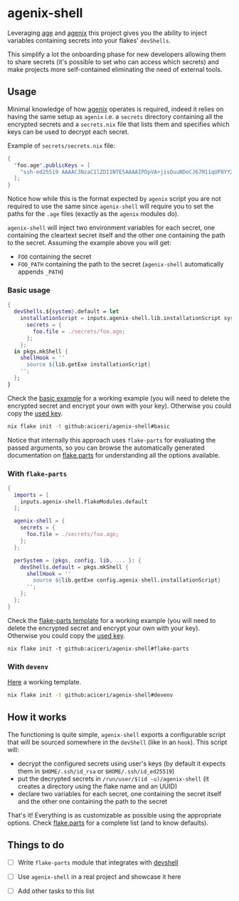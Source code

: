 # agenix-shell

Leveraging [age](https://github.com/FiloSottile/age) and [agenix](https://github.com/ryantm/agenix) this project gives you the ability to inject variables containing secrets into your flakes' `devShells`.

This simplify a lot the onboarding phase for new developers allowing them to share secrets (it's possible to set who can access which secrets) and make projects more self-contained eliminating the need of external tools.


## Usage

Minimal knowledge of how [agenix](https://github.com/ryantm/agenix) operates is required, indeed it relies on having the same setup as `agenix` i.e. a `secrets` directory containing all the encrypted secrets and a `secrets.nix` file that lists them and specifies which keys can be used to decrypt each secret.

Example of `secrets/secrets.nix` file:

```nix
{
  "foo.age".publicKeys = [
    "ssh-ed25519 AAAAC3NzaC1lZDI1NTE5AAAAIPDpVA+jisOuuNDeCJ67M11qUP8YY29cipajWzTFAobi"
  ];
}
```

Notice how while this is the format expected by `agenix` script you are not required to use the same since `agenix-shell` will require you to set the paths for the `.age` files (exactly as the `agenix` modules do).

`agenix-shell` will inject two environment variables for each secret, one containing the cleartext secret itself and the other one containing the path to the secret. Assuming the example above you will get:

- `FOO` containing the secret
- `FOO_PATH` containing the path to the secret (`agenix-shell` automatically appends `_PATH`)


### Basic usage
```nix
{
  devShells.${system}.default = let
    installationScript = inputs.agenix-shell.lib.installationScript system {
      secrets = {
        foo.file = ./secrets/foo.age;
      };
    };
  in pkgs.mkShell {
    shellHook = ''
      source ${lib.getExe installationScript}
    '';
  };
}
```
Check the [basic example](./templates/basic/) for a working example (you will need to delete the encrypted secret and encrypt your own with your key). Otherwise you could copy the [used key](./checks/id_rsa).

```bash
nix flake init -t github:aciceri/agenix-shell#basic
```

Notice that internally this approach uses `flake-parts` for evaluating the passed arguments, so you can browse the automatically generated documentation on [flake.parts](https://flake.parts/options/agenix-shell) for understanding all the options available.


### With `flake-parts`
```nix
{
  imports = [
    inputs.agenix-shell.flakeModules.default
  ];

  agenix-shell = {
    secrets = {
      foo.file = ./secrets/foo.age;
    };
  };

  perSystem = {pkgs, config, lib, ... }: {
    devShells.default = pkgs.mkShell {
      shellHook = ''
        source ${lib.getExe config.agenix-shell.installationScript}
      '';
    };
  };
}
```

Check the [flake-parts template](./templates/flake-parts) for a working example (you will need to delete the encrypted secret and encrypt your own with your key). Otherwise you could copy the [used key](./checks/id_rsa).

```
nix flake init -t github:aciceri/agenix-shell#flake-parts 
```

### With `devenv`

[Here](./templates/devenv/) a working template.

```bash
nix flake init -t github:aciceri/agenix-shell#devenv
```

## How it works

The functioning is quite simple, `agenix-shell` exports a configurable script that will be sourced somewhere in the `devShell` (like in an `hook`). This script will:

- decrypt the configured secrets using user's keys (by default it expects them in `$HOME/.ssh/id_rsa` or `$HOME/.ssh/id_ed25519`)
- put the decrypted secrets in `/run/user/$(id -u)/agenix-shell` (it creates a directory using the flake name and an UUID)
- declare two variables for each secret, one containing the secret itself and the other one containing the path to the secret

That's it! Everything is as customizable as possible using the appropriate options. Check [flake.parts](https://flake.parts/options/agenix-shell) for a complete list (and to know defaults).


## Things to do

-   [ ] Write `flake-parts` module that integrates with [devshell](https://github.com/numtide/devshell)
-   [ ] Use `agenix-shell` in a real project and showcase it here
-   [ ] Add other tasks to this list

